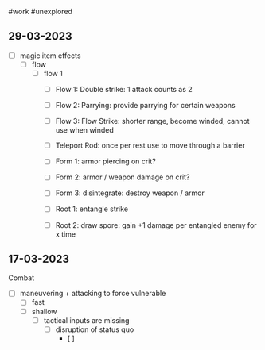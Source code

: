 #work #unexplored 

29-03-2023
--

- [ ] magic item effects
	- [ ] flow
		- [ ] flow 1 
			- [ ] Flow 1: Double strike: 1 attack counts as 2
			- [ ] Flow 2: Parrying: provide parrying for certain weapons
			- [ ] Flow 3: Flow Strike: shorter range, become winded, cannot use when winded
			- [ ] Teleport Rod: once per rest use to move through a barrier
			- [ ] Form 1: armor piercing on crit?
			- [ ] Form 2: armor / weapon damage on crit?
			- [ ] Form 3: disintegrate: destroy weapon / armor
			- [ ] Root 1: entangle strike
			- [ ] Root 2: draw spore: gain +1 damage per entangled enemy for x time


17-03-2023
--
Combat
- [ ] maneuvering + attacking to force vulnerable
	- [ ] fast
	- [ ] shallow
		- [ ] tactical inputs are missing
			- [ ] disruption of status quo
				- [ ] 